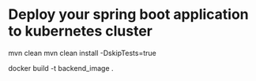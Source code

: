 # Deploy your spring boot application to kubernetes cluster 
mvn clean
mvn clean install -DskipTests=true

docker build -t backend_image .
